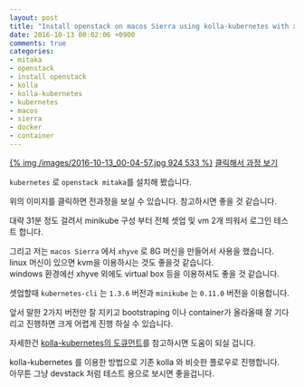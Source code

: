 ```yaml
---
layout: post
title: "Install openstack on macos Sierra using kolla-kubernetes with xhyve"
date: 2016-10-13 00:02:06 +0900
comments: true
categories:
- mitaka
- openstack
- install openstack
- kolla
- kolla-kubernetes
- kubernetes
- macos
- sierra
- docker
- container
---
```


<a href="http://showterm.io/404f651b005c52298bc9f">{% img /images/2016-10-13_00-04-57.jpg 924 533 %}</a>
[클릭해서 과정 보기](http://showterm.io/404f651b005c52298bc9f)

`kubernetes` 로 `openstack mitaka`를 설치해 봤습니다.

위의 이미지를 클릭하면 전과정을 보실 수 있습니다. 참고하시면 좋을 것 같습니다.

대략 31분 정도 걸려서 minikube 구성 부터 전체 셋업 및 vm 2개 띄워서 로그인 테스트 합니다.

그리고 저는 `macos Sierra` 에서 `xhyve` 로 8G 머신을 만들어서 사용을 했습니다.    
linux 머신이 있으면 kvm을 이용하시는 것도 좋을것 같습니다.    
windows 환경에선 xhyve 외에도 virtual box 등을 이용하셔도 좋을 것 같습니다.

셋업할때 `kubernetes-cli` 는 `1.3.6` 버전과 `minikube` 는 `0.11.0` 버전을 이용합니다.

앞서 말한 2가지 버전만 잘 지키고 bootstraping 이나 container가 올라올때 잘 기다리고 진행하면 크게 어렵게 진행 하실 수 있습니다.

자세한건 [kolla-kubernetes의 도큐먼트](https://github.com/openstack/kolla-kubernetes/blob/master/doc/source/minikube-quickstart.rst)를 참고하시면 도움이 되실 겁니다.


kolla-kubernetes 를 이용한 방법으로 기존 kolla 와 비슷한 플로우로 진행합니다.    
아무튼 그냥 devstack 처럼 테스트 용으로 보시면 좋을겁니다.
